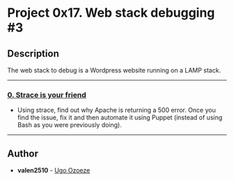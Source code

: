 # Project 0x17. Web stack debugging #3

## Description
The web stack to debug is a Wordpress website running on a LAMP stack.

---

### [0. Strace is your friend](./0-strace_is_your_friend.pp)
* Using strace, find out why Apache is returning a 500 error. Once you find the issue, fix it and then automate it using Puppet (instead of using Bash as you were previously doing).  

---

## Author
* **valen2510** - [Ugo Ozoeze](https://github.com/ugonadia)
